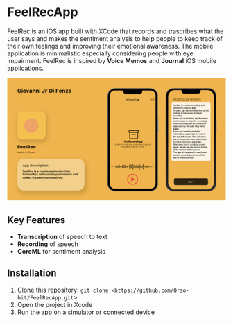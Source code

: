 # FeelRecApp

FeelRec is an iOS app built with XCode that records and trascribes what the user says and makes the sentiment analysis to help people to keep track of their own feelings and improving their emotional awareness. The mobile application is minimalistic especially considering people with eye impairment. FeelRec is inspired by **Voice Memos** and **Journal** iOS mobile applications.

![App Screenshot](FeelRec_Presentation.png)

## Key Features

- **Transcription** of speech to text
- **Recording** of speech
- **CoreML** for sentiment analysis

## Installation

1. Clone this repository: `git clone <https://github.com/Orso-bit/FeelRecApp.git`>
2. Open the project in Xcode
3. Run the app on a simulator or connected device
